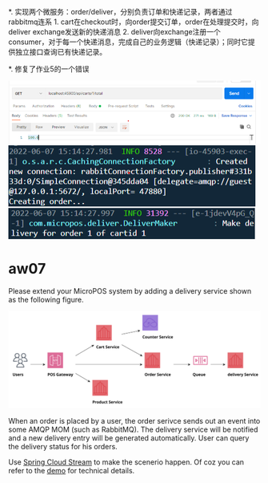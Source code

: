 *. 实现两个微服务：order/deliver，分别负责订单和快递记录，两者通过rabbitmq连系
    1. cart在checkout时，向order提交订单，order在处理提交时，向deliver exchange发送新的快递消息
    2. deliver向exchange注册一个consumer，对于每一个快递消息，完成自己的业务逻辑（快递记录）；同时它提供独立接口查询已有快递记录。

*. 修复了作业5的一个错误

![](./assets/checkout.png)
![](./assets/order.png)
![](./assets/deliver.png)

# aw07

Please extend your MicroPOS system by adding a delivery service shown as the following figure.

![](10-pos.svg)

When an order is placed by a user, the order serivce sends out an event into some AMQP MOM (such as RabbitMQ). The delivery service will be notified and a new delivery entry will be generated automatically. User can query the delivery status for his orders.

Use [Spring Cloud Stream](https://spring.io/projects/spring-cloud-stream) to make the scenerio happen. Of coz you can refer to the [demo](https://github.com/sa-spring/stream-loan) for technical details.